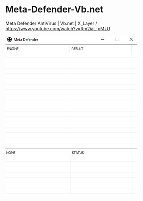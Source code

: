 # Meta-Defender-Vb.net

Meta Defender AntiVirus | Vb.net | X_Layer / https://www.youtube.com/watch?v=Rm2iaL-pMzU

<img src="1.JPG">
